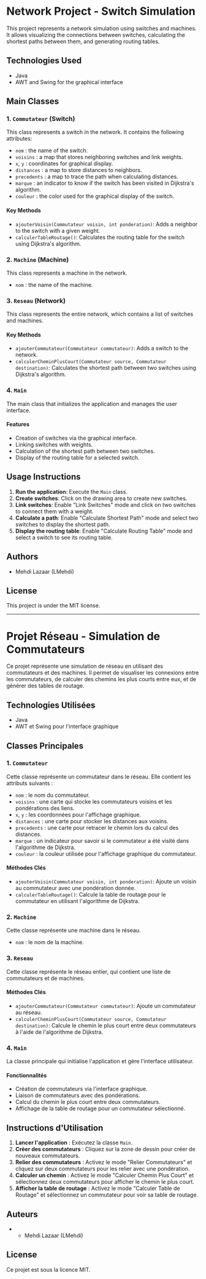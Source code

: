 # Network Project - Switch Simulation

This project represents a network simulation using switches and machines. It allows visualizing the connections between switches, calculating the shortest paths between them, and generating routing tables.

## Technologies Used

- Java
- AWT and Swing for the graphical interface

## Main Classes

### 1. `Commutateur` (Switch)

This class represents a switch in the network. It contains the following attributes:

- `nom` : the name of the switch.
- `voisins` : a map that stores neighboring switches and link weights.
- `x`, `y` : coordinates for graphical display.
- `distances` : a map to store distances to neighbors.
- `precedents` : a map to trace the path when calculating distances.
- `marque` : an indicator to know if the switch has been visited in Dijkstra's algorithm.
- `couleur` : the color used for the graphical display of the switch.

#### Key Methods

- `ajouterVoisin(Commutateur voisin, int ponderation)`: Adds a neighbor to the switch with a given weight.
- `calculerTableRoutage()`: Calculates the routing table for the switch using Dijkstra's algorithm.

### 2. `Machine` (Machine)

This class represents a machine in the network.

- `nom` : the name of the machine.

### 3. `Reseau` (Network)

This class represents the entire network, which contains a list of switches and machines.

#### Key Methods

- `ajouterCommutateur(Commutateur commutateur)`: Adds a switch to the network.
- `calculerCheminPlusCourt(Commutateur source, Commutateur destination)`: Calculates the shortest path between two switches using Dijkstra's algorithm.

### 4. `Main`

The main class that initializes the application and manages the user interface.

#### Features

- Creation of switches via the graphical interface.
- Linking switches with weights.
- Calculation of the shortest path between two switches.
- Display of the routing table for a selected switch.

## Usage Instructions

1. **Run the application**: Execute the `Main` class.
2. **Create switches**: Click on the drawing area to create new switches.
3. **Link switches**: Enable "Link Switches" mode and click on two switches to connect them with a weight.
4. **Calculate a path**: Enable "Calculate Shortest Path" mode and select two switches to display the shortest path.
5. **Display the routing table**: Enable "Calculate Routing Table" mode and select a switch to see its routing table.

## Authors

- Mehdi Lazaar (LMehdi)

## License

This project is under the MIT license.


---

# Projet Réseau - Simulation de Commutateurs

Ce projet représente une simulation de réseau en utilisant des commutateurs et des machines. Il permet de visualiser les connexions entre les commutateurs, de calculer des chemins les plus courts entre eux, et de générer des tables de routage.

## Technologies Utilisées

- Java
- AWT et Swing pour l'interface graphique

## Classes Principales

### 1. `Commutateur`

Cette classe représente un commutateur dans le réseau. Elle contient les attributs suivants :

- `nom` : le nom du commutateur.
- `voisins` : une carte qui stocke les commutateurs voisins et les pondérations des liens.
- `x`, `y` : les coordonnées pour l'affichage graphique.
- `distances` : une carte pour stocker les distances aux voisins.
- `precedents` : une carte pour retracer le chemin lors du calcul des distances.
- `marque` : un indicateur pour savoir si le commutateur a été visité dans l'algorithme de Dijkstra.
- `couleur` : la couleur utilisée pour l'affichage graphique du commutateur.

#### Méthodes Clés

- `ajouterVoisin(Commutateur voisin, int ponderation)`: Ajoute un voisin au commutateur avec une pondération donnée.
- `calculerTableRoutage()`: Calcule la table de routage pour le commutateur en utilisant l'algorithme de Dijkstra.

### 2. `Machine`

Cette classe représente une machine dans le réseau.

- `nom` : le nom de la machine.

### 3. `Reseau`

Cette classe représente le réseau entier, qui contient une liste de commutateurs et de machines.

#### Méthodes Clés

- `ajouterCommutateur(Commutateur commutateur)`: Ajoute un commutateur au réseau.
- `calculerCheminPlusCourt(Commutateur source, Commutateur destination)`: Calcule le chemin le plus court entre deux commutateurs à l'aide de l'algorithme de Dijkstra.

### 4. `Main`

La classe principale qui initialise l'application et gère l'interface utilisateur.

#### Fonctionnalités

- Création de commutateurs via l'interface graphique.
- Liaison de commutateurs avec des pondérations.
- Calcul du chemin le plus court entre deux commutateurs.
- Affichage de la table de routage pour un commutateur sélectionné.

## Instructions d'Utilisation

1. **Lancer l'application** : Exécutez la classe `Main`.
2. **Créer des commutateurs** : Cliquez sur la zone de dessin pour créer de nouveaux commutateurs.
3. **Relier des commutateurs** : Activez le mode "Relier Commutateurs" et cliquez sur deux commutateurs pour les relier avec une pondération.
4. **Calculer un chemin** : Activez le mode "Calculer Chemin Plus Court" et sélectionnez deux commutateurs pour afficher le chemin le plus court.
5. **Afficher la table de routage** : Activez le mode "Calculer Table de Routage" et sélectionnez un commutateur pour voir sa table de routage.

## Auteurs

- - Mehdi Lazaar (LMehdi)

## License

Ce projet est sous la licence MIT.

